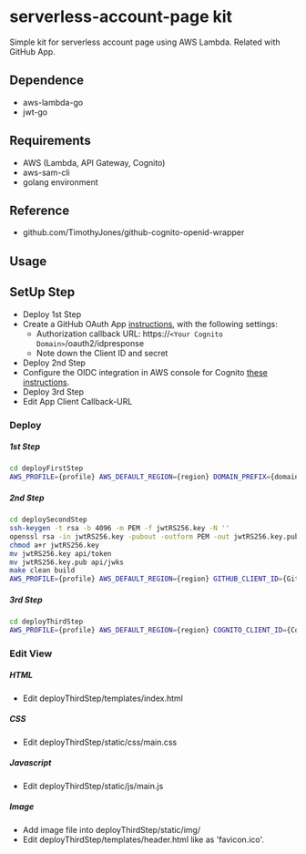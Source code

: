 # serverless-account-page kit
Simple kit for serverless account page using AWS Lambda.
Related with GitHub App.


## Dependence
- aws-lambda-go
- jwt-go


## Requirements
- AWS (Lambda, API Gateway, Cognito)
- aws-sam-cli
- golang environment

## Reference
- github.com/TimothyJones/github-cognito-openid-wrapper


## Usage

## SetUp Step
- Deploy 1st Step
- Create a GitHub OAuth App [instructions](https://docs.github.com/en/developers/apps/creating-an-oauth-app), with the following settings:
  - Authorization callback URL: https://`<Your Cognito Domain>`/oauth2/idpresponse
  - Note down the Client ID and secret
- Deploy 2nd Step
- Configure the OIDC integration in AWS console for Cognito [these instructions](https://docs.aws.amazon.com/ja_jp/cognito/latest/developerguide/cognito-user-pools-oidc-idp.html).
- Deploy 3rd Step
- Edit App Client Callback-URL

### Deploy

##### 1st Step
```bash
cd deployFirstStep
AWS_PROFILE={profile} AWS_DEFAULT_REGION={region} DOMAIN_PREFIX={domain prefix} CALLBACK_URL={callback url} make bucket={bucket} stack={stack name} deploy
```

##### 2nd Step
```bash
cd deploySecondStep
ssh-keygen -t rsa -b 4096 -m PEM -f jwtRS256.key -N ''
openssl rsa -in jwtRS256.key -pubout -outform PEM -out jwtRS256.key.pub
chmod a+r jwtRS256.key
mv jwtRS256.key api/token
mv jwtRS256.key.pub api/jwks
make clean build
AWS_PROFILE={profile} AWS_DEFAULT_REGION={region} GITHUB_CLIENT_ID={GitHub Client Id} GITHUB_CLIENT_SECRET={GitHub Client Secret} COGNITO_REDIRECT_URI={https://<Your Cognito Domain>/oauth2/idpresponse} GITHUB_URL={GitHub Url} GITHUB_LOGIN_URL={GitHub Login Url} make bucket={bucket} stack={stack name} deploy
```

##### 3rd Step
```bash
cd deployThirdStep
AWS_PROFILE={profile} AWS_DEFAULT_REGION={region} COGNITO_CLIENT_ID={Cognito Client Id} COGNITO_URL={https://<Your Cognito Domain>} make bucket={bucket} stack={stack name} deploy
```

### Edit View
##### HTML
- Edit deployThirdStep/templates/index.html

##### CSS
- Edit deployThirdStep/static/css/main.css

##### Javascript
- Edit deployThirdStep/static/js/main.js

##### Image
- Add image file into deployThirdStep/static/img/
- Edit deployThirdStep/templates/header.html like as 'favicon.ico'.
